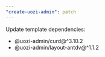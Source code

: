 ```yaml
---
"create-uozi-admin": patch
---
```


Update template dependencies:
- @uozi-admin/curd@^3.10.2
- @uozi-admin/layout-antdv@^1.1.2

